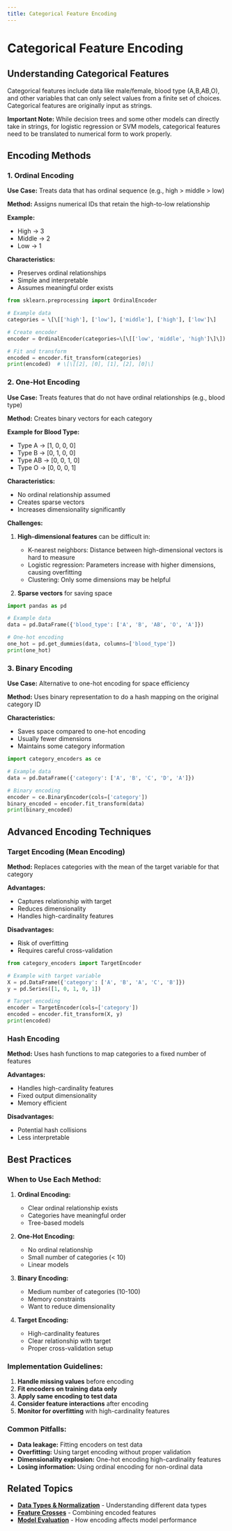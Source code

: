 ```yaml
---
title: Categorical Feature Encoding
---
```


# Categorical Feature Encoding

## Understanding Categorical Features

Categorical features include data like male/female, blood type (A,B,AB,O), and other variables that can only select values from a finite set of choices. Categorical features are originally input as strings.

**Important Note:** While decision trees and some other models can directly take in strings, for logistic regression or SVM models, categorical features need to be translated to numerical form to work properly.

## Encoding Methods

### 1. **Ordinal Encoding**

**Use Case:** Treats data that has ordinal sequence (e.g., high > middle > low)

**Method:** Assigns numerical IDs that retain the high-to-low relationship

**Example:**
- High → 3
- Middle → 2  
- Low → 1

**Characteristics:**
- Preserves ordinal relationships
- Simple and interpretable
- Assumes meaningful order exists

```python
from sklearn.preprocessing import OrdinalEncoder

# Example data
categories = \[\[['high'], ['low'], ['middle'], ['high'], ['low']\]

# Create encoder
encoder = OrdinalEncoder(categories=\[\[['low', 'middle', 'high']\]\])

# Fit and transform
encoded = encoder.fit_transform(categories)
print(encoded)  # \[\[[2], [0], [1], [2], [0]\]
```

### 2. **One-Hot Encoding**

**Use Case:** Treats features that do not have ordinal relationships (e.g., blood type)

**Method:** Creates binary vectors for each category

**Example for Blood Type:**
- Type A → [1, 0, 0, 0]
- Type B → [0, 1, 0, 0]
- Type AB → [0, 0, 1, 0]
- Type O → [0, 0, 0, 1]

**Characteristics:**
- No ordinal relationship assumed
- Creates sparse vectors
- Increases dimensionality significantly

**Challenges:**
1. **High-dimensional features** can be difficult in:
   - K-nearest neighbors: Distance between high-dimensional vectors is hard to measure
   - Logistic regression: Parameters increase with higher dimensions, causing overfitting
   - Clustering: Only some dimensions may be helpful

2. **Sparse vectors** for saving space

```python
import pandas as pd

# Example data
data = pd.DataFrame({'blood_type': ['A', 'B', 'AB', 'O', 'A']})

# One-hot encoding
one_hot = pd.get_dummies(data, columns=['blood_type'])
print(one_hot)
```

### 3. **Binary Encoding**

**Use Case:** Alternative to one-hot encoding for space efficiency

**Method:** Uses binary representation to do a hash mapping on the original category ID

**Characteristics:**
- Saves space compared to one-hot encoding
- Usually fewer dimensions
- Maintains some category information

```python
import category_encoders as ce

# Example data
data = pd.DataFrame({'category': ['A', 'B', 'C', 'D', 'A']})

# Binary encoding
encoder = ce.BinaryEncoder(cols=['category'])
binary_encoded = encoder.fit_transform(data)
print(binary_encoded)
```

## Advanced Encoding Techniques

### **Target Encoding (Mean Encoding)**

**Method:** Replaces categories with the mean of the target variable for that category

**Advantages:**
- Captures relationship with target
- Reduces dimensionality
- Handles high-cardinality features

**Disadvantages:**
- Risk of overfitting
- Requires careful cross-validation

```python
from category_encoders import TargetEncoder

# Example with target variable
X = pd.DataFrame({'category': ['A', 'B', 'A', 'C', 'B']})
y = pd.Series([1, 0, 1, 0, 1])

# Target encoding
encoder = TargetEncoder(cols=['category'])
encoded = encoder.fit_transform(X, y)
print(encoded)
```

### **Hash Encoding**

**Method:** Uses hash functions to map categories to a fixed number of features

**Advantages:**
- Handles high-cardinality features
- Fixed output dimensionality
- Memory efficient

**Disadvantages:**
- Potential hash collisions
- Less interpretable

## Best Practices

### **When to Use Each Method:**

1. **Ordinal Encoding:**
   - Clear ordinal relationship exists
   - Categories have meaningful order
   - Tree-based models

2. **One-Hot Encoding:**
   - No ordinal relationship
   - Small number of categories (< 10)
   - Linear models

3. **Binary Encoding:**
   - Medium number of categories (10-100)
   - Memory constraints
   - Want to reduce dimensionality

4. **Target Encoding:**
   - High-cardinality features
   - Clear relationship with target
   - Proper cross-validation setup

### **Implementation Guidelines:**

1. **Handle missing values** before encoding
2. **Fit encoders on training data only**
3. **Apply same encoding to test data**
4. **Consider feature interactions** after encoding
5. **Monitor for overfitting** with high-cardinality features

### **Common Pitfalls:**

- **Data leakage:** Fitting encoders on test data
- **Overfitting:** Using target encoding without proper validation
- **Dimensionality explosion:** One-hot encoding high-cardinality features
- **Losing information:** Using ordinal encoding for non-ordinal data

## Related Topics

- **[Data Types & Normalization](data_types_and_normalization.md)** - Understanding different data types
- **[Feature Crosses](feature_crosses.md)** - Combining encoded features
- **[Model Evaluation](../model_evaluation/evaluation_methods.md)** - How encoding affects model performance
